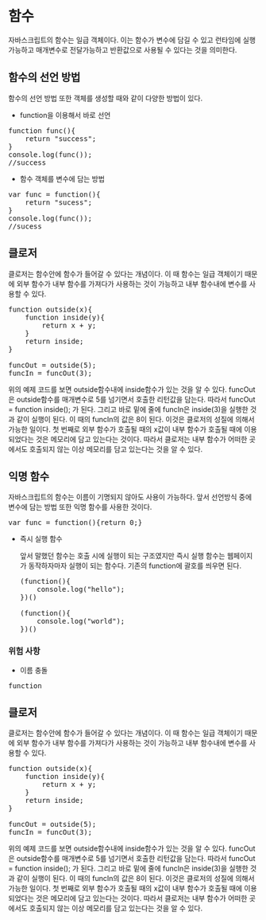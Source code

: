 함수
===

자바스크립트의 함수는 일급 객체이다. 이는 함수가 변수에 담길 수 있고 런타임에 실행가능하고 매개변수로 전달가능하고 반환값으로 사용될 수 있다는 것을 의미한다.

## 함수의 선언 방법

함수의 선언 방법 또한 객체를 생성할 때와 같이 다양한 방법이 있다.

- function을 이용해서 바로 선언
<pre>
function func(){
    return "success";
}
console.log(func());
//success</pre>

- 함수 객체를 변수에 담는 방법
<pre>
var func = function(){
    return "sucess";
}
console.log(func());
//sucess</pre>

## 클로저

클로저는 함수안에 함수가 들어갈 수 있다는 개념이다. 이 때 함수는 일급 객체이기 때문에 외부 함수가 내부 함수를 가져다가 사용하는 것이 가능하고 내부 함수내에 변수를 사용할 수 있다.
<pre>
function outside(x){
    function inside(y){
        return x + y;
    }
    return inside;
}

funcOut = outside(5);
funcIn = funcOut(3);</pre>
위의 예제 코드를 보면 outside함수내에 inside함수가 있는 것을 알 수 있다. funcOut은 outside함수를 매개변수로 5를 넘기면서 호출한 리턴값을 담는다. 따라서 funcOut = function inside(); 가 된다. 그리고 바로 밑에 줄에 funcIn은 inside(3)을 실행한 것과 같이 실행이 된다. 이 때의 funcIn의 값은 8이 된다. 이것은 클로저의 성질에 의해서 가능한 일이다. 첫 번째로 외부 함수가 호출될 때의 x값이 내부 함수가 호출될 때에 이용되었다는 것은 메모리에 담고 있는다는 것이다. 따라서 클로저는 내부 함수가 어떠한 곳에서도 호출되지 않는 이상 메모리를 담고 있는다는 것을 알 수 있다.

## 익명 함수
자바스크립트의 함수는 이름이 기명되지 않아도 사용이 가능하다. 앞서 선언방식 중에 변수에 담는 방법 또한 익명 함수를 사용한 것이다.
<pre>
var func = function(){return 0;}</pre>

- 즉시 실행 함수
  
  앞서 말했던 함수는 호출 시에 실행이 되는 구조였지만 즉시 실행 함수는 웹페이지가 동작하자마자 실행이 되는 함수다. 기존의 function에 괄호를 씌우면 된다.
  <pre>
  (function(){
      console.log("hello");
  })()
  
  (function(){
      console.log("world");
  })()</pre>

### 위험 사항
- 이름 충돌
<pre>
function </pre>

## 클로저
클로저는 함수안에 함수가 들어갈 수 있다는 개념이다. 이 때 함수는 일급 객체이기 때문에 외부 함수가 내부 함수를 가져다가 사용하는 것이 가능하고 내부 함수내에 변수를 사용할 수 있다.
<pre>
function outside(x){
    function inside(y){
        return x + y;
    }
    return inside;
}

funcOut = outside(5);
funcIn = funcOut(3);</pre>
위의 예제 코드를 보면 outside함수내에 inside함수가 있는 것을 알 수 있다. funcOut은 outside함수를 매개변수로 5를 넘기면서 호출한 리턴값을 담는다. 따라서 funcOut = function inside(); 가 된다. 그리고 바로 밑에 줄에 funcIn은 inside(3)을 실행한 것과 같이 실행이 된다. 이 때의 funcIn의 값은 8이 된다. 이것은 클로저의 성질에 의해서 가능한 일이다. 첫 번째로 외부 함수가 호출될 때의 x값이 내부 함수가 호출될 때에 이용되었다는 것은 메모리에 담고 있는다는 것이다. 따라서 클로저는 내부 함수가 어떠한 곳에서도 호출되지 않는 이상 메모리를 담고 있는다는 것을 알 수 있다.
